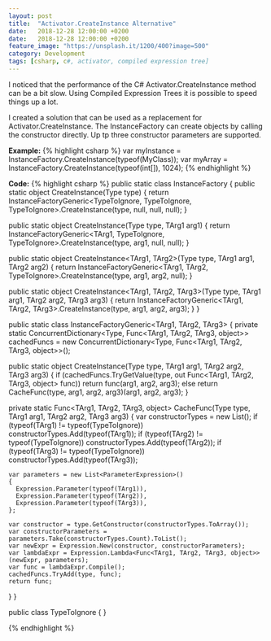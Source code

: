 ```yaml
---
layout: post
title:  "Activator.CreateInstance Alternative"
date:   2018-12-28 12:00:00 +0200
date:   2018-12-28 12:00:00 +0200
feature_image: "https://unsplash.it/1200/400?image=500"
category: Development
tags: [csharp, c#, activator, compiled expression tree]
---
```


I noticed that the performance of the C# Activator.CreateInstance method can be
a bit slow. Using Compiled Expression Trees it is possible to speed things up a
lot.

<!-- more -->

I created a solution that can be used as a replacement for
Activator.CreateInstance. The InstanceFactory can create objects by calling the
constructor directly. Up tp three constructor parameters are supported.

**Example:**
{% highlight csharp %}
var myInstance = InstanceFactory.CreateInstance(typeof(MyClass));
var myArray = InstanceFactory.CreateInstance(typeof(int[]), 1024);
{% endhighlight %}

**Code:**
{% highlight csharp %}
public static class InstanceFactory
{
  public static object CreateInstance(Type type)
  {
    return InstanceFactoryGeneric<TypeToIgnore, TypeToIgnore, TypeToIgnore>.CreateInstance(type, null, null, null);
  }

  public static object CreateInstance<TArg1>(Type type, TArg1 arg1)
  {
    return InstanceFactoryGeneric<TArg1, TypeToIgnore, TypeToIgnore>.CreateInstance(type, arg1, null, null);
  }

  public static object CreateInstance<TArg1, TArg2>(Type type, TArg1 arg1, TArg2 arg2)
  {
    return InstanceFactoryGeneric<TArg1, TArg2, TypeToIgnore>.CreateInstance(type, arg1, arg2, null);
  }

  public static object CreateInstance<TArg1, TArg2, TArg3>(Type type, TArg1 arg1, TArg2 arg2, TArg3 arg3)
  {
    return InstanceFactoryGeneric<TArg1, TArg2, TArg3>.CreateInstance(type, arg1, arg2, arg3);
  }
}

public static class InstanceFactoryGeneric<TArg1, TArg2, TArg3>
{
  private static ConcurrentDictionary<Type, Func<TArg1, TArg2, TArg3, object>> cachedFuncs = new ConcurrentDictionary<Type, Func<TArg1, TArg2, TArg3, object>>();

  public static object CreateInstance(Type type, TArg1 arg1, TArg2 arg2, TArg3 arg3)
  {
    if (cachedFuncs.TryGetValue(type, out Func<TArg1, TArg2, TArg3, object> func))
      return func(arg1, arg2, arg3);
    else
      return CacheFunc(type, arg1, arg2, arg3)(arg1, arg2, arg3);
  }

  private static Func<TArg1, TArg2, TArg3, object> CacheFunc(Type type, TArg1 arg1, TArg2 arg2, TArg3 arg3)
  {
    var constructorTypes = new List<Type>();
    if (typeof(TArg1) != typeof(TypeToIgnore))
      constructorTypes.Add(typeof(TArg1));
    if (typeof(TArg2) != typeof(TypeToIgnore))
      constructorTypes.Add(typeof(TArg2));
    if (typeof(TArg3) != typeof(TypeToIgnore))
      constructorTypes.Add(typeof(TArg3));

    var parameters = new List<ParameterExpression>()
    {
      Expression.Parameter(typeof(TArg1)),
      Expression.Parameter(typeof(TArg2)),
      Expression.Parameter(typeof(TArg3)),
    };

    var constructor = type.GetConstructor(constructorTypes.ToArray());
    var constructorParameters = parameters.Take(constructorTypes.Count).ToList();
    var newExpr = Expression.New(constructor, constructorParameters);
    var lambdaExpr = Expression.Lambda<Func<TArg1, TArg2, TArg3, object>>(newExpr, parameters);
    var func = lambdaExpr.Compile();
    cachedFuncs.TryAdd(type, func);
    return func;
  }
}

public class TypeToIgnore
{
}

{% endhighlight %}